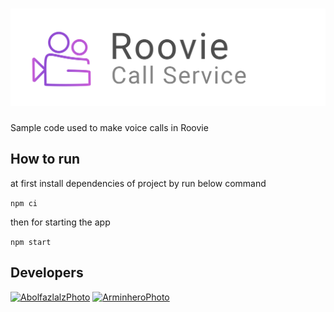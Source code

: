 # ![logo]

Sample code used to make voice calls in Roovie

## How to run

at first install dependencies of project by run below command

`npm ci`

then for starting the app

`npm start`

## Developers

[![AbolfazlalzPhoto]][AbolfazlalzUrl]
[![ArminheroPhoto]][ArminheroUrl]

[logo]: ./logo.png
[AbolfazlalzPhoto]: https://github.com/abolfazlalz.png?size=50
[AbolfazlalzUrl]: https://github.com/abolfazlalz
[ArminheroPhoto]: https://github.com/arminhero1.png?size=50
[ArminheroUrl]: https://github.com/arminhero1
